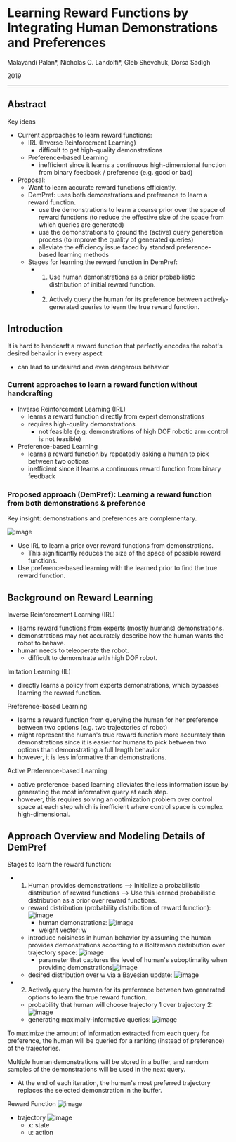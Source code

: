 # Learning Reward Functions by Integrating Human Demonstrations and Preferences

Malayandi Palan*, Nicholas C. Landolfi*, Gleb Shevchuk, Dorsa Sadigh

2019

---

## Abstract
Key ideas
- Current approaches to learn reward functions:
  - IRL (Inverse Reinforcement Learning)
    - difficult to get high-quality demonstrations
  - Preference-based Learning
    - inefficient since it learns a continuous high-dimensional function from binary feedback / preference (e.g. good or bad)
- Proposal:
  - Want to learn accurate reward functions efficiently.
  - DemPref: uses both demonstrations and preference to learn a reward function.
    - use the demonstrations to learn a coarse prior over the space of reward functions (to reduce the effective size of the space from which queries are generated)
    - use the demonstrations to ground the (active) query generation process (to improve the quality of generated queries)
    - alleviate the efficiency issue faced by standard preference-based learning methods
  - Stages for learning the reward function in DemPref:
    - 1. Use human demonstrations as a prior probabilistic distribution of initial reward function.
    - 2. Actively query the human for its preference between actively-generated queries to learn the true reward function.

## Introduction
It is hard to handcarft a reward function that perfectly encodes the robot's desired behavior in every aspect
- can lead to undesired and even dangerous behavior

### Current approaches to learn a reward function without handcrafting
- Inverse Reinforcement Learning (IRL)
  - learns a reward function directly from expert demonstrations
  - requires high-quality demonstrations
    - not feasible (e.g. demonstrations of high DOF robotic arm control is not feasible)
- Preference-based Learning
  - learns a reward function by repeatedly asking a human to pick between two options
  - inefficient since it learns a continuous reward function from binary feedback

### Proposed approach (DemPref): Learning a reward function from both demonstrations & preference
Key insight: demonstrations and preferences are complementary.

![image](https://user-images.githubusercontent.com/83327791/220206293-5d6c6ea2-970d-4834-9059-e74ff32f6d95.png)
- Use IRL to learn a prior over reward functions from demonstrations.
  - This significantly reduces the size of the space of possible reward functions.
- Use preference-based learning with the learned prior to find the true reward function.

## Background on Reward Learning
Inverse Reinforcement Learning (IRL)
- learns reward functions from experts (mostly humans) demonstrations.
- demonstrations may not accurately describe how the human wants the robot to behave.
- human needs to teleoperate the robot.
  -  difficult to demonstrate with high DOF robot.

Imitation Learning (IL)
- directly learns a policy from experts demonstrations, which bypasses learning the reward function.

Preference-based Learning
- learns a reward function from querying the human for her preference between two options (e.g. two trajectories of robot)
- might represent the human's true reward function more accurately than demonstrations since it is easier for humans to pick between two options than demonstrating a full length behavior
- however, it is less informative than demonstrations.

Active Preference-based Learning
- active preference-based learning alleviates the less information issue by generating the most informative query at each step.
- however, this requires solving an optimization problem over control space at each step which is inefficient where control space is complex high-dimensional.

## Approach Overview and Modeling Details of DemPref
Stages to learn the reward function:
- 1. Human provides demonstrations --> Initialize a probabilistic distribution of reward functions --> Use this learned probabilistic distribution as a prior over reward functions.
  - reward distribution (probability distribution of reward function): ![image](https://user-images.githubusercontent.com/83327791/220210442-5a535ca0-56bc-4eb9-987a-399cfb1c220c.png)
    - human demonstrations: ![image](https://user-images.githubusercontent.com/83327791/220210479-cededf6b-dfd9-4919-a2cb-c80a9cb84e61.png)
    - weight vector: w
  - introduce noisiness in human behavior by assuming the human provides demonstrations according to a Boltzmann distribution over trajectory space: ![image](https://user-images.githubusercontent.com/83327791/220210671-d1594a02-f51f-4a26-8a90-9cf2e1c68fdc.png)
    - parameter that captures the level of human's suboptimality when providing demonstrations![image](https://user-images.githubusercontent.com/83327791/220210702-2b7e4e73-5d7a-433c-a14b-e2d435b59fdb.png)
  - desired distribution over w via a Bayesian update: ![image](https://user-images.githubusercontent.com/83327791/220210881-2a983126-1f27-44e9-a434-1a043f179bf7.png)
- 2. Actively query the human for its preference between two generated options to learn the true reward function.
  - probability that human will choose trajectory 1 over trajectory 2: ![image](https://user-images.githubusercontent.com/83327791/220211404-c570c0f1-d11f-4e45-b1ec-28835840a6a0.png)
  - generating maximally-informative queries: ![image](https://user-images.githubusercontent.com/83327791/220211598-8362271e-21de-4179-9ce4-356be3bfc033.png)

To maximize the amount of information extracted from each query for preference, the human will be queried for a ranking (instead of preference) of the trajectories.

Multiple human demonstrations will be stored in a buffer, and random samples of the demonstrations will be used in the next query.
- At the end of each iteration, the human's most preferred trajectory replaces the selected demonstration in the buffer.

Reward Function
![image](https://user-images.githubusercontent.com/83327791/220209649-afbac443-ad3f-4241-b95f-505cc9418035.png)
- trajectory ![image](https://user-images.githubusercontent.com/83327791/220209722-8d199ac4-53a3-4cb1-b117-3394667cd259.png)
  - x: state
  - u: action
